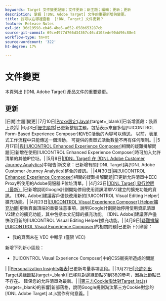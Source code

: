 ```yaml
---
keywords: Target 文件變更記錄；文件更新；新主題；編輯；更新；更新
description: 掌握 [!DNL Adobe Target] 文件的重要新增與變更。
title: 我可以在哪裡查看  [!DNL Target] 文件更新？
feature: Release Notes
exl-id: 36d19598-eb46-4be6-a652-658b653287cb
source-git-commit: 69ce4977d766d34367c46cd103ede90dd96c88e4
workflow-type: tm+mt
source-wordcount: '322'
ht-degree: 17%

---
```


# 文件變更

本頁列出 [!DNL Adobe Target] 產品文件的重要變更。

## 更新

|日期|主題|變更|
|7月10日|[Proxy設定(Java)](https://experienceleague.adobe.com/en/docs/target-dev/developer/server-side/java/proxy-configuration){target=_blank}|已新增區段：裝置上決策|
|6月3日|[優先順序](/help/main/c-activities/priority.md)|已更新整個主題，包括表示來自多個[!UICONTROL Form-Based Experience Composer]和VEC活動的內容可以傳送。 以前，表單式工作流程中只能傳送一個活動。 可提供的表單式活動數量不再有任何限制。|
|5月17日|[與[!UICONTROL Enhanced Experience Composer]](/help/main/c-experiences/c-visual-experience-composer/r-troubleshoot-composer/troubleshooting-issues-related-to-the-enhanced-experience-composer-eec.md)相關的疑難排解問題|已新增在使用[!UICONTROL Enhanced Experience Composer]時可加入允許清單的其他IP位址。|
|5月8日|[[!DNL Target] 在 [!DNL Adobe Customer Journey Analytics]](/help/main/c-integrating-target-with-mac/cja/target-reporting-in-cja.md)中報告|新文章：已新增有關[!DNL Target]與[!DNL Adobe Customer Journey Analytics]整合的資訊。|
|4月30日|[與[!UICONTROL Enhanced Experience Composer]](/help/main/c-experiences/c-visual-experience-composer/r-troubleshoot-composer/troubleshooting-issues-related-to-the-enhanced-experience-composer-eec.md)相關的疑難排解問題|已更新允許清單中EEC Proxy所使用的Adobe伺服器IP位址清單。|
|4月23日|[[!DNL Target] 發行說明（最新）](/help/main/r-release-notes/release-notes.md)|已新增說明Google計劃開始停用使用資訊清單V2建立的擴充功能的資訊。 [!DNL Adobe]建議客戶儘快改用新的[!UICONTROL Visual Editing Helper]擴充功能。|
|4月23日|[[!UICONTROL Visual Experience Composer] Helper擴充功能](/help/main/c-experiences/c-visual-experience-composer/r-troubleshoot-composer/vec-helper-browser-extension.md)|更新頁面頂端的重要注意事項，說明Google計劃開始停用使用資訊清單V2建立的擴充功能，其中包括本文記錄的擴充功能。 [!DNL Adobe]建議客戶儘快改用新的[!UICONTROL Visual Editing Helper]擴充功能。|
|4月9日|[疑難排解[!UICONTROL Visual Experience Composer]](/help/main/c-experiences/c-visual-experience-composer/r-troubleshoot-composer/troubleshooting-issues-related-to-the-visual-experience-composer-vec.md)的相關問題|已更新下列章節：<ul><li>我的頁面未在 VEC 中顯示 (僅限 VEC)</li></ul>新增下列新小區段：<ul><li>[!UICONTROL Visual Experience Composer]中的CSS衝突所造成的問題</li></ul>|
||[Personalization Insights報表](/help/main/c-reports/c-personalization-insights-reports/personalization-insights-reports.md)|已更新考量事項區段。|
|3月22日|[允許列出Target邊緣節點](https://experienceleague.adobe.com/en/docs/target-dev/developer/implementation/privacy/allowlist-edges){target=_blank}|已移除對邊緣節點31到38的參考，因為此節點已不存在。 確保您的允許清單為最新。|
||[第三方Cookie淘汰對Target (at.js)](https://experienceleague.adobe.com/docs/target-dev/assets/third_party_cookie_deprecation){target=_blank}的影響|新部落格，說明Google規劃淘汰第三方Cookie對您的[!DNL Adobe Target] at.js實作有何意義。|